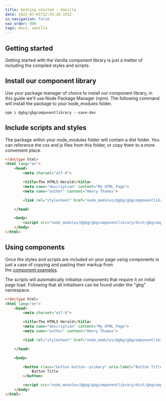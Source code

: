 ```yaml
---
title: Getting started - Vanilla
date: 2022-07-01T12:53:28.191Z
in_navigation: false
nav_order: 999
tags: docs, vanilla
---
```

## Getting started

Getting started with the Vanilla component library is just a matter of including the compiled styles and scripts.

## Install our component library

Use your package manager of choice to install our component library, in this guide we'll use Node Package Manager (npm). The following command will install the package to your node_modules folder.

```
npm i @gbg/gbgcomponentlibrary --save-dev
```

## Include scripts and styles

The package within your node_modules folder will contain a dist folder. You can reference the css and js files from this folder, or copy them to a more convenient place.

```html
<!doctype html>
<html lang="en">
    <head>
        <meta charset="utf-8">

        <title>The HTML5 Herald</title>
        <meta name="description" content="My HTML Page">
        <meta name="author" content="Henry Thomas">

        <link rel="stylesheet" href="node_modules/@gbg/gbgcomponentlibrary/dist/gbgcomponentlibrary.css">

    </head>

    <body>
        <script src="node_modules/@gbg/gbgcomponentlibrary/dist/gbgcomponentlibrary.min.js"></script>
    </body>
</html>
```

## Using components

Once the styles and scripts are included on your page using components is just a case of copying and pasting their markup from the [component examples](https://darling-kataifi-e3972e.netlify.app/components).

The scripts will automatically initialise components that require it on initial page load. Following that all initialisers can be found under the "gbg" namespace.

```html
<!doctype html>
<html lang="en">
    <head>
        <meta charset="utf-8">

        <title>The HTML5 Herald</title>
        <meta name="description" content="My HTML Page">
        <meta name="author" content="Henry Thomas">

        <link rel="stylesheet" href="node_modules/@gbg/gbgcomponentlibrary/dist/gbgcomponentlibrary.css">

    </head>

    <body>

        <button class="button button--primary" aria-label="Button Title">
            Button Title
        </button>

        <script src="node_modules/@gbg/gbgcomponentlibrary/dist/gbgcomponentlibrary.min.js"></script>
    </body>
</html>
```
